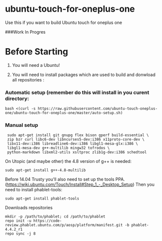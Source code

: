 # ubuntu-touch-for-oneplus-one
Use this if you want to build Ubuntu touch for oneplus one


###Work In Progres

# Before Starting

1. You will need a Ubuntu!

2. You will need to install packages which are used to build and donwload all repositories :

 ### Automatic setup (remember do this will install in you curent directory:
  ```
  bash <(curl -s https://raw.githubusercontent.com/ubuntu-touch-oneplus-one/ubuntu-touch-for-oneplus-one/master/auto-setup.sh)
  ```
 ### Manual setup
 ```
  sudo apt-get install git gnupg flex bison gperf build-essential \
  zip bzr curl libc6-dev libncurses5-dev:i386 x11proto-core-dev \
  libx11-dev:i386 libreadline6-dev:i386 libgl1-mesa-glx:i386 \
  libgl1-mesa-dev g++-multilib mingw32 tofrodos \
  python-markdown libxml2-utils xsltproc zlib1g-dev:i386 schedtool
 ```
  On Utopic (and maybe other) the 4.8 version of g++ is needed:
 ```
 sudo apt-get install g++-4.8-multilib
 ```
 Before 14.04 Trusty you'll also need to set up the tools PPA.     (https://wiki.ubuntu.com/Touch/Install#Step_1_-_Desktop_Setup)
 Then you need to install phablet-tools:
 ```
 sudo apt-get install phablet-tools
  ```
 Downloads repositories
 ```
 mkdir -p /path/to/phablet; cd /path/to/phablet
 repo init -u https://code-review.phablet.ubuntu.com/p/aosp/platform/manifest.git -b phablet-4.4.2_r1
 repo sync -j 8
 ```
